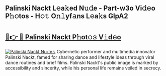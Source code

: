## Palinski Nackt L𝚎a𝚔ed N𝚞𝚍e - Part-w3o Vi𝚍𝚎o P𝚑𝚘tos - H𝚘𝚝 O𝚗𝚕yf𝚊ns L𝚎a𝚔s GlpA2

# <h2><a href="http://kf22f1u.oniu.top/?m=Palinski+Nackt">🔗👉 🔴 Palinski Nackt P𝚑ot𝚘𝚜 V𝚒d𝚎o</a></h2>

[![Palinski Nackt Nu𝚍e𝚜](https://i.imgur.com/0qMVB7G.gif)](http://kf22f1u.oniu.top/?m=Palinski+Nackt)
Cybernetic performer and multimedia innovator Palinski Nackt, famed for sharing dance and lifestyle ideas through viral dance routines and brief films. Palinski Nackt's public image is marked by accessibility and sincerity, while his personal life remains veiled in secrecy.  
